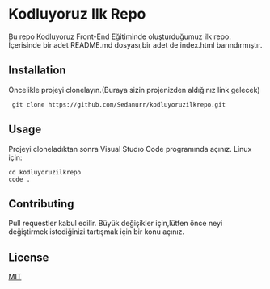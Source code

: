 # Kodluyoruz Ilk Repo
Bu repo [Kodluyoruz](https://kodluyoruz.com) Front-End Eğitiminde oluşturduğumuz ilk repo. İçerisinde bir adet README.md dosyası,bir adet de index.html barındırmıştır.

## Installation
Öncelikle projeyi clonelayın.(Buraya sizin projenizden aldığınız link gelecek)
```
 git clone https://github.com/Sedanurr/kodluyoruzilkrepo.git
```
## Usage

Projeyi cloneladıktan sonra Visual Studıo Code programında açınız.
Linux için:
```
cd kodluyoruzilkrepo
code .
```
## Contributing

Pull requestler kabul edilir. Büyük değişikler için,lütfen önce neyi değiştirmek istediğinizi tartışmak için bir konu açınız.

## License

[MIT](https://choosealicense.com/licenses/mit/)
